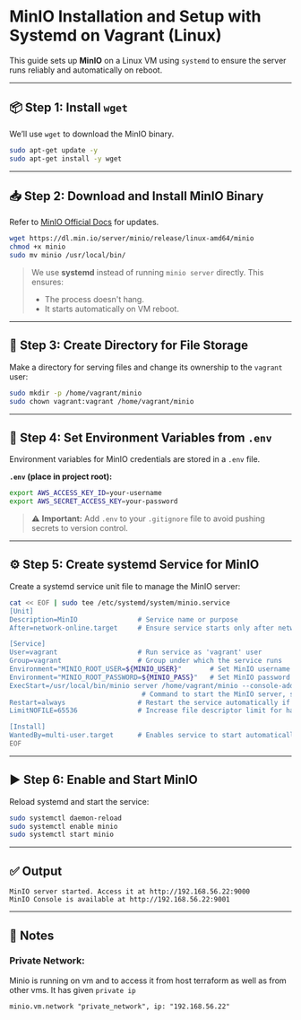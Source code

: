 # MinIO Installation and Setup with Systemd on Vagrant (Linux)

This guide sets up **MinIO** on a Linux VM using `systemd` to ensure the server runs reliably and automatically on reboot.

---

## 📦 Step 1: Install `wget`

We’ll use `wget` to download the MinIO binary.

```bash
sudo apt-get update -y
sudo apt-get install -y wget
```

---

## 📥 Step 2: Download and Install MinIO Binary

Refer to [MinIO Official Docs](https://min.io/docs/minio/linux/index.html) for updates.

```bash
wget https://dl.min.io/server/minio/release/linux-amd64/minio
chmod +x minio
sudo mv minio /usr/local/bin/
```

> We use **systemd** instead of running `minio server` directly. This ensures:
> * The process doesn't hang.
> * It starts automatically on VM reboot.

---

## 📁 Step 3: Create Directory for File Storage

Make a directory for serving files and change its ownership to the `vagrant` user:

```bash
sudo mkdir -p /home/vagrant/minio
sudo chown vagrant:vagrant /home/vagrant/minio
```

---

## 🔐 Step 4: Set Environment Variables from `.env`

Environment variables for MinIO credentials are stored in a `.env` file.

**`.env` (place in project root):**

```bash
export AWS_ACCESS_KEY_ID=your-username
export AWS_SECRET_ACCESS_KEY=your-password
```

> ⚠️ **Important:** Add `.env` to your `.gitignore` file to avoid pushing secrets to version control.

---

## ⚙️ Step 5: Create systemd Service for MinIO

Create a systemd service unit file to manage the MinIO server:

```bash
cat << EOF | sudo tee /etc/systemd/system/minio.service
[Unit]
Description=MinIO               # Service name or purpose
After=network-online.target     # Ensure service starts only after network is up (IP, DNS, router availability)

[Service]
User=vagrant                    # Run service as 'vagrant' user
Group=vagrant                   # Group under which the service runs
Environment="MINIO_ROOT_USER=${MINIO_USER}"       # Set MinIO username from environment variable
Environment="MINIO_ROOT_PASSWORD=${MINIO_PASS}"   # Set MinIO password from environment variable
ExecStart=/usr/local/bin/minio server /home/vagrant/minio --console-address=:9001
                                 # Command to start the MinIO server, serving from /home/vagrant/minio and web UI on port 9001
Restart=always                  # Restart the service automatically if it crashes or stops
LimitNOFILE=65536               # Increase file descriptor limit for handling large numbers of connections/files

[Install]
WantedBy=multi-user.target      # Enables service to start automatically at boot 
EOF
```

---

## ▶️ Step 6: Enable and Start MinIO

Reload systemd and start the service:

```bash
sudo systemctl daemon-reload
sudo systemctl enable minio
sudo systemctl start minio
```

---

## ✅ Output

```text
MinIO server started. Access it at http://192.168.56.22:9000
MinIO Console is available at http://192.168.56.22:9001
```

---

## 🧠 Notes

### Private Network:

Minio is running on vm and to access it from host terraform as well as from other vms. It has given `private ip`

```hcl
minio.vm.network "private_network", ip: "192.168.56.22"
```